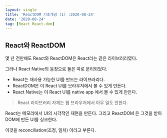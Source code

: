 ```yaml
---
layout: single
title: 'ReactDOM 기초개념 (1) :2020-08-24'
date: '2020-08-24'
tag: [React React-dom]
---
```


## React와 ReactDOM

몇 년 전만해도 React와 ReactDOM은 React라는 같은 라이브러리였다.

그러나 React Native의 등장으로 둘은 따로 분리되었다.

- React는 재사용 가능한 UI를 만드는 라이브러리다.
- ReactDOM은 이 React UI를 브라우저에서 볼 수 있게 만든다.
- React Native는 이 React UI를 native app 에서 볼 수 있게 만든다.

> React 라이브러리 자체는 웹 브라우저에서 아무 일도 안한다.

React는 메모리에서 UI의 시각적인 재현을 만든다. 그리고 ReactDOM 은 그것을 받아 DOM에 만든 UI를 싱크한다. 

이것을 reconciliation(조정, 일치) 이라고 부른다.

